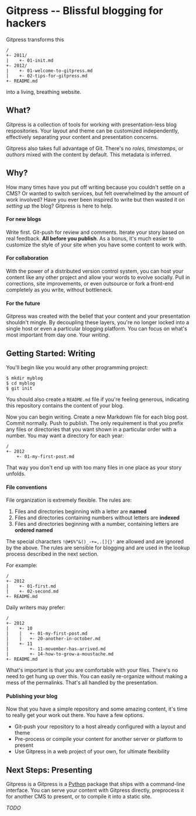 Gitpress -- Blissful blogging for hackers
=========================================

Gitpress transforms this

    /
    +- 2011/
    |    +- 01-init.md
    +- 2012/
    |    +- 01-welcome-to-gitpress.md
    |    +- 02-tips-for-gitpress.md
    +- README.md

into a living, breathing website.


What?
-----

Gitpress is a collection of tools for working with presentation-less blog
respositories. Your layout and theme can be customized independently,
effectively separating your content and presentation concerns.

Gitpress also takes full advantage of Git. There's no *roles*, *timestamps*,
or *authors* mixed with the content by default. This metadata is inferred.


Why?
----

How many times have you put off writing because you couldn't settle on a CMS?
Or wanted to switch services, but felt overwhelmed by the amount of work
involved? Have you ever been inspired to write but then wasted it on *setting
up* the blog? Gitpress is here to help.

#### For new blogs

Write first. Git-push for review and comments. Iterate your story based on real
feedback. **All before you publish**. As a bonus, it's much easier to customize
the style of your site when you have some content to work with.

#### For collaboration

With the power of a distributed version control system, you can host your
content like any other project and allow your words to evolve socially. Pull
in corrections, site improvements, or even outsource or fork a front-end
completely as you write, without bottleneck.

#### For the future

Gitpress was created with the belief that your content and your presentation
shouldn't mingle. By decoupling these layers, you're no longer locked into a
single host or even a particular blogging platform. You can focus on
what's most important from day one. Your *writing*.


Getting Started: Writing
------------------------

You'll begin like you would any other programming project:

    $ mkdir myblog
    $ cd myblog
    $ git init

You should also create a `README.md` file if you're feeling generous,
indicating this repository contains the content of your blog.

Now you can begin writing. Create a new Markdown file for each blog post.
Commit normally. Push to publish. The only requirement is that you prefix
any files or directories that you want shown in a particular order with a
number. You may want a directory for each year:

    /
    +- 2012
        +- 01-my-first-post.md

That way you don't end up with too many files in one place as
your story unfolds.

#### File conventions

File organization is extremely flexible. The rules are:

1. Files and directories beginning with a letter are **named**
3. Files and directories containing numbers without letters are **indexed**
2. Files and directories beginning with a number,
   containing letters are **ordered named**

The special characters `!@#$%^&()_-+=,.[]{}'` are allowed and are ignored by the above.
The rules are sensible for blogging and are used in the lookup process
described in the next section.

For example:

    /
    +- 2012
    |    +- 01-first.md
    |    +- 02-second.md
    +- README.md

Daily writers may prefer:

    /
    +- 2012
    |    +- 10
    |    |   +- 01-my-first-post.md
    |    |   +- 20-another-in-october.md
    |    +- 11
    |        +- 11-movember-has-arrived.md
    |        +- 14-how-to-grow-a-moustache.md
    +- README.md

What's important is that *you* are comfortable with your files. There's no need
to get hung up over this. You can easily re-organize without making a mess of
the permalinks. That's all handled by the presentation.

#### Publishing your blog

Now that you have a simple repository and some amazing content, it's time to really
get your work out there. You have a few options.

- Git-push your repository to a host already configured with a layout and theme
- Pre-process or compile your content for another server or platform to present
- Use Gitpress in a web project of your own, for ultimate flexibility


Next Steps: Presenting
----------------------

Gitpress is a Gitpress is a [Python](http://python.org) package that ships with a
command-line interface. You can serve your content with Gitpress directly,
preprocess it for another CMS to present, or to compile it into a static site.

*TODO*
